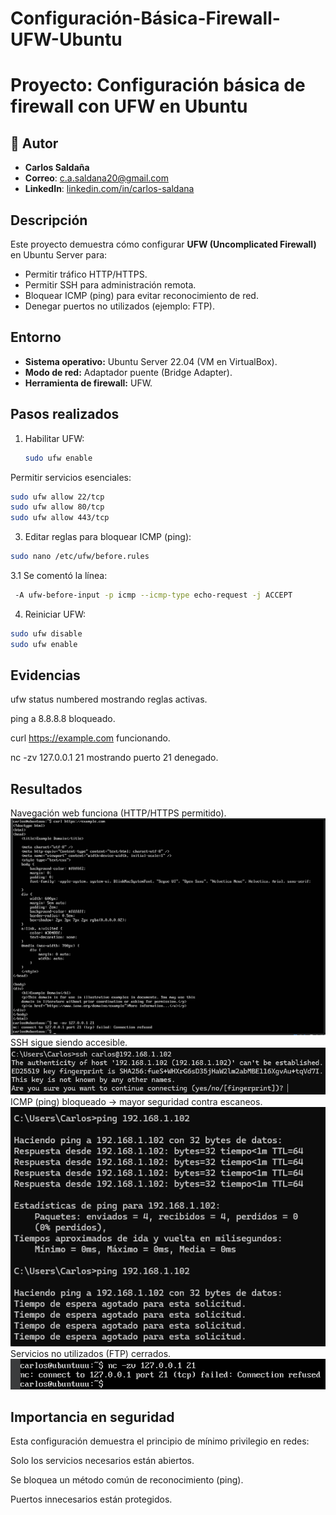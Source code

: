 # Configuración-Básica-Firewall-UFW-Ubuntu
# Proyecto: Configuración básica de firewall con UFW en Ubuntu
## 👤 Autor
- **Carlos Saldaña**                                                          
- **Correo**: [c.a.saldana20@gmail.com](mailto:c.a.sadlana20@gmail.com)
- **LinkedIn**: [linkedin.com/in/carlos-saldana](www.linkedin.com/in/carlossalca)

## Descripción
Este proyecto demuestra cómo configurar **UFW (Uncomplicated Firewall)** en Ubuntu Server para:
- Permitir tráfico HTTP/HTTPS.
- Permitir SSH para administración remota.
- Bloquear ICMP (ping) para evitar reconocimiento de red.
- Denegar puertos no utilizados (ejemplo: FTP).

## Entorno
- **Sistema operativo:** Ubuntu Server 22.04 (VM en VirtualBox).
- **Modo de red:** Adaptador puente (Bridge Adapter).
- **Herramienta de firewall:** UFW.

## Pasos realizados
1. Habilitar UFW:
   ```bash
   sudo ufw enable
Permitir servicios esenciales:
  ```bash
  sudo ufw allow 22/tcp
  sudo ufw allow 80/tcp
  sudo ufw allow 443/tcp
  ```

3. Editar reglas para bloquear ICMP (ping):
  ```bash
  sudo nano /etc/ufw/before.rules
  ```

  3.1 Se comentó la línea:
  ```bash
   -A ufw-before-input -p icmp --icmp-type echo-request -j ACCEPT
  ```

4. Reiniciar UFW:
  ```bash
 sudo ufw disable
 sudo ufw enable
  ```
## Evidencias

ufw status numbered mostrando reglas activas.

ping a 8.8.8.8 bloqueado.

curl https://example.com funcionando.

nc -zv 127.0.0.1 21 mostrando puerto 21 denegado.

## Resultados

Navegación web funciona (HTTP/HTTPS permitido).
![image alt](https://github.com/hayligg/Configuraci-n-B-sica-Firewall-UFW-Ubuntu-/blob/3f01f792ef15960ee64a9754e2e8772ad913f151/https%20result.png)
SSH sigue siendo accesible.
![image alt](https://github.com/hayligg/Configuraci-n-B-sica-Firewall-UFW-Ubuntu-/blob/8775c8f94bffcd37d605f0b1047739710124139b/ssh.png)
ICMP (ping) bloqueado → mayor seguridad contra escaneos.
![image alt](https://github.com/hayligg/Configuraci-n-B-sica-Firewall-UFW-Ubuntu-/blob/3f01f792ef15960ee64a9754e2e8772ad913f151/ping%20request.png)
Servicios no utilizados (FTP) cerrados.
![image alt](https://github.com/hayligg/Configuraci-n-B-sica-Firewall-UFW-Ubuntu-/blob/3f01f792ef15960ee64a9754e2e8772ad913f151/conexion%20refused.png
)
## Importancia en seguridad

Esta configuración demuestra el principio de mínimo privilegio en redes:

Solo los servicios necesarios están abiertos.

Se bloquea un método común de reconocimiento (ping).

Puertos innecesarios están protegidos.
